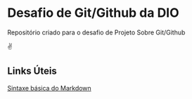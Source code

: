 # Desafio de Git/Github da DIO
Repositório criado para o desafio de Projeto Sobre Git/Github

:v:

## Links Úteis
[Sintaxe básica do Markdown](https://www.markdownguide.org/basic-syntax/)
